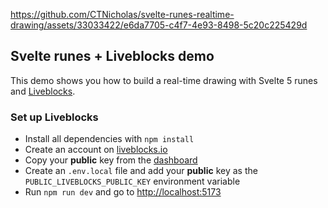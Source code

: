 https://github.com/CTNicholas/svelte-runes-realtime-drawing/assets/33033422/e6da7705-c4f7-4e93-8498-5c20c225429d


## Svelte runes + Liveblocks demo

This demo shows you how to build a real-time drawing with Svelte 5 runes and [Liveblocks](https://liveblocks.io/).

### Set up Liveblocks

- Install all dependencies with `npm install`
- Create an account on [liveblocks.io](https://liveblocks.io/dashboard)
- Copy your **public** key from the [dashboard](https://liveblocks.io/dashboard/apikeys)
- Create an `.env.local` file and add your **public** key as the `PUBLIC_LIVEBLOCKS_PUBLIC_KEY` environment
  variable
- Run `npm run dev` and go to [http://localhost:5173](http://localhost:5173)
